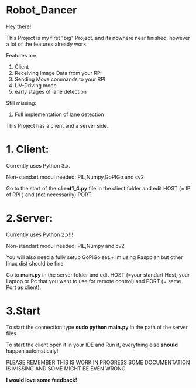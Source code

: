 # Robot_Dancer
Hey there!

This Project is my first "big" Project, and its nowhere near finished, however a lot of the features already work.

Features are:
1. Client
2. Receiving Image Data from your RPi
3. Sending Move commands to your RPI
4. UV-Driving mode
5. early stages of lane detection

Still missing:
1. Full implementation of lane detection

This Project has a client and a server side.    


<h1>1. Client:</h1>

Currently uses Python 3.x.

<p>Non-standart modul needed: PIL,Numpy,GoPIGo and cv2</p>
Go to the start of the <b>client1_4.py</b> file in the client folder and edit HOST (= IP of RPI ) and (not necessarily) PORT.


<h1>2.Server: </h1>

Currently uses Python 2.x!!!

<p>Non-standart modul needed: PIL,Numpy and cv2 </p>
<p>You will also need a fully setup GoPiGo set.+ Im using Raspbian but other linux dist should be fine</p>
Go to <b>main.py</b> in the server folder and edit HOST (=your standart Host, your Laptop or Pc that you want to use for remote control) and PORT (= same Port as client).


<h1>3.Start</h1>

<p>To start the connection type <b>sudo python main.py</b> in the path of the server files</p>
<p>To start the client open it in your IDE and Run it, everything else <b>should</b> happen automaticaly!



<p> PLEASE REMEMBER THIS IS WORK IN PROGRESS SOME DOCUMENTATION IS MISSING AND SOME MIGHT BE EVEN WRONG<p>
<b>I would love some feedback!<b>
